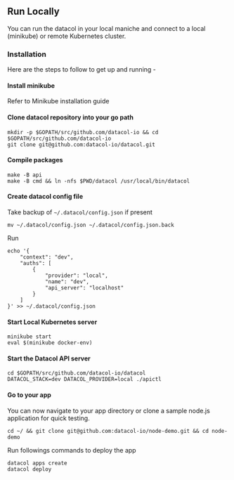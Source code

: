 ## Run Locally

You can run the datacol in your local maniche and connect to a local (minikube) or remote 
Kubernetes cluster. 

### Installation

Here are the steps to follow to get up and running -

#### Install minikube

Refer to Minikube installation guide

#### Clone datacol repository into your go path

    mkdir -p $GOPATH/src/github.com/datacol-io && cd $GOPATH/src/github.com/datacol-io
    git clone git@github.com:datacol-io/datacol.git

#### Compile packages
    make -B api
    make -B cmd && ln -nfs $PWD/datacol /usr/local/bin/datacol

#### Create datacol config file

Take backup of `~/.datacol/config.json` if present

    mv ~/.datacol/config.json ~/.datacol/config.json.back

Run

    echo '{
        "context": "dev",
        "auths": [
            {
                "provider": "local",
                "name": "dev",
                "api_server": "localhost"
            }
        ]
    }' >> ~/.datacol/config.json

#### Start Local Kubernetes server

    minikube start
    eval $(minikube docker-env)

#### Start the Datacol API server

    cd $GOPATH/src/github.com/datacol-io/datacol
    DATACOL_STACK=dev DATACOL_PROVIDER=local ./apictl

#### Go to your app

You can now navigate to your app directory or clone a sample node.js application for quick testing.

    cd ~/ && git clone git@github.com:datacol-io/node-demo.git && cd node-demo

Run followings commands to deploy the app
    
    datacol apps create
    datacol deploy




